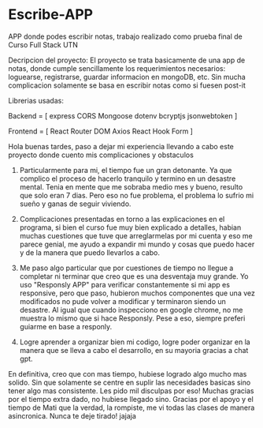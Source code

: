 # Escribe-APP
APP donde podes escribir notas, trabajo realizado como prueba final de Curso Full Stack UTN

Decripcion del proyecto:
    El proyecto se trata basicamente de una app de notas, donde cumple sencillamente los requerimientos necesarios: loguearse, registrarse, guardar informacion en mongoDB, etc.
    Sin mucha complicacion solamente se basa en escribir notas como si fuesen post-it


Librerias usadas:

Backend = [
    express
    CORS
    Mongoose
    dotenv
    bcryptjs
    jsonwebtoken 
    ]

Frontend = [
    React Router DOM
    Axios
    React Hook Form
    ]

Hola buenas tardes, paso a dejar mi experiencia llevando a cabo este proyecto donde cuento mis complicaciones y obstaculos

1) Particularmente para mi, el tiempo fue un gran detonante. Ya que complico el proceso de hacerlo tranquilo y termino en un desastre mental. 
Tenia en mente que me sobraba medio mes y bueno, resulto que solo eran 7 dias. Pero eso no fue problema, el problema lo sufrio mi sueño y ganas de seguir viviendo.

2) Complicaciones presentadas en torno a las explicaciones en el programa, si bien el curso fue muy bien explicado a detalles, habian muchas cuestiones que tuve que arreglarmelas por mi cuenta
y eso me parece genial, me ayudo a expandir mi mundo y cosas que puedo hacer y de la manera que puedo llevarlos a cabo. 

3) Me paso algo particular que por cuestiones de tiempo no llegue a completar ni terminar que creo que es una desventaja muy grande. Yo uso "Responsly APP" para verificar constantemente si mi app es responsive, pero que paso, hubieron muchos componentes que una vez modificados no pude volver a modificar y terminaron siendo un desastre. Al igual que cuando inspecciono en google chrome, no me muestra lo mismo que si hace Responsly. Pese a eso, siempre preferi guiarme en base a responly.

4) Logre aprender a organizar bien mi codigo, logre poder organizar en la manera que se lleva a cabo el desarrollo, en su mayoria gracias a chat gpt. 

En definitiva, creo que con mas tiempo, hubiese logrado algo mucho mas solido. Sin que solamente se centre en suplir las necesidades basicas sino tener algo mas consistente. Les pido mil disculpas por eso! Muchas gracias por el tiempo extra dado, no hubiese llegado sino. Gracias por el apoyo y el tiempo de Mati que la verdad, la rompiste, me vi todas las clases de manera asincronica. Nunca te deje tirado! jajaja


